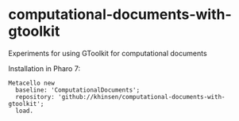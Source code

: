 # computational-documents-with-gtoolkit
Experiments for using GToolkit for computational documents

Installation in Pharo 7:
```
Metacello new
  baseline: 'ComputationalDocuments';
  repository: 'github://khinsen/computational-documents-with-gtoolkit';
  load.
```
